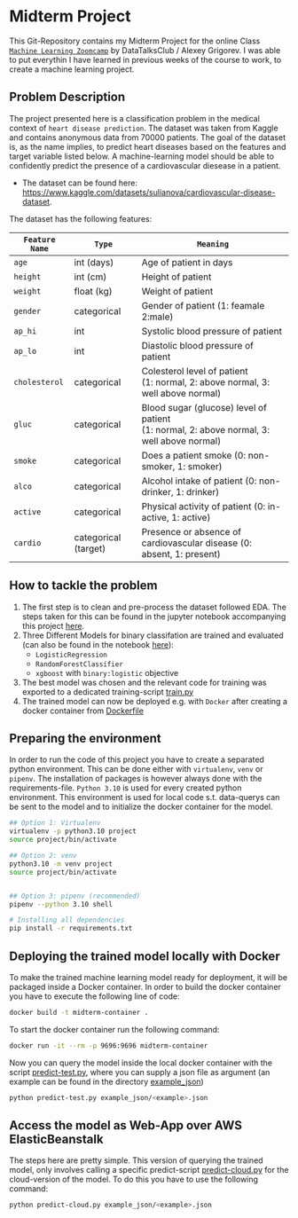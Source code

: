 # Midterm Project

This Git-Repository contains my Midterm Project for the online Class [`Machine Learning Zoomcamp`](https://github.com/DataTalksClub/machine-learning-zoomcamp) by DataTalksClub / Alexey Grigorev. I was able to put everythin I have learned in previous weeks of the course to work, to create a machine learning project.


## Problem Description

The project presented here is a classification problem in the medical context of `heart disease prediction`. The dataset was taken from Kaggle and contains anonymous data from 70000 patients. The goal of the dataset is, as the name implies, to predict heart diseases based on the features and target variable listed below. A machine-learning model should be able to confidently predict the presence of a cardiovascular diesease in a patient. 

- The dataset can be found here: https://www.kaggle.com/datasets/sulianova/cardiovascular-disease-dataset.

The dataset has the following features:

| **`Feature Name`** | **`Type`**           | **`Meaning`**                          |
| ------------------ | -------------------- | -------------------------------------- |
| `age`              | int (days)           | Age of patient in days                 |
| `height`           | int (cm)             | Height of patient                      |
| `weight`           | float (kg)           | Weight of patient                      |
| `gender`           | categorical          | Gender of patient (1: feamale 2:male)  |
| `ap_hi`            | int                  | Systolic blood pressure of patient     |
| `ap_lo`            | int                  | Diastolic blood pressure of patient    |
| `cholesterol`      | categorical          | Colesterol level of patient <br>(1: normal, 2: above normal, 3: well above normal) |
| `gluc`             | categorical          | Blood sugar (glucose) level of patient <br>(1: normal, 2: above normal, 3: well above normal) |
| `smoke`            | categorical          | Does a patient smoke (0: non-smoker, 1: smoker) |
| `alco`             | categorical          | Alcohol intake of patient (0: non-drinker, 1: drinker) |
| `active`           | categorical          | Physical activity of patient (0: in-active, 1: active) |
| `cardio`           | categorical (target) | Presence or absence of cardiovascular disease (0: absent, 1: present) |


## How to tackle the problem
1. The first step is to clean and pre-process the dataset followed EDA. The steps taken for this can be found in the jupyter notebook accompanying this project [here](./notebook.ipynb).
2. Three Different Models for binary classifation are trained and evaluated (can also be found in the notebook [here](./notebook.ipynb)):
    - `LogisticRegression`
    - `RandomForestClassifier`
    - `xgboost` with `binary:logistic` objective
3. The best model was chosen and the relevant code for training was exported to a dedicated training-script [train.py](./train.py)
4. The trained model can now be deployed e.g. with `Docker` after creating a docker container from [Dockerfile](./Dockerfile)



## Preparing the environment
In order to run the code of this project you have to create a separated python environment. This can be done either with `virtualenv`, `venv` or `pipenv`. The installation of packages is however always done with the requirements-file. `Python 3.10` is used for every created python environment. This environment is used for local code s.t. data-querys can be sent to the model and to initialize the docker container for the model.
```bash
## Option 1: Virtualenv
virtualenv -p python3.10 project
source project/bin/activate

## Option 2: venv
python3.10 -m venv project
source project/bin/activate


## Option 3: pipenv (recommended)
pipenv --python 3.10 shell

# Installing all dependencies
pip install -r requirements.txt 
```

## Deploying the trained model locally with Docker
To make the trained machine learning model ready for deployment, it will be packaged inside a Docker container. In order to build the docker container you have to execute the following line of code:
```bash
docker build -t midterm-container .
```

To start the docker container run the following command:
```bash
docker run -it --rm -p 9696:9696 midterm-container
```

Now you can query the model inside the local docker container with the script [predict-test.py](./predict-test.py), where you can supply a json file as argument (an example can be found in the directory [example_json](./example_json/))
```bash
python predict-test.py example_json/<example>.json
```

## Access the model as Web-App over AWS ElasticBeanstalk
The steps here are pretty simple. This version of querying the trained model, only involves calling a specific predict-script [predict-cloud.py](./predict-cloud.py) for the cloud-version of the model. To do this you have to use the following command:

```bash
python predict-cloud.py example_json/<example>.json
``` 

